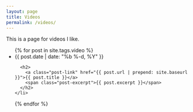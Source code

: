 ```yaml
---
layout: page
title: Videos
permalink: /videos/
---
```


This is a page for videos I like.

<ul class="post-list">
  {% for post in site.tags.video %}
    <li>
      <span class="post-meta">{{ post.date | date: "%b %-d, %Y" }}</span>

      <h2>
        <a class="post-link" href="{{ post.url | prepend: site.baseurl }}">{{ post.title }}</a>
        <span class="post-excerpt">{{ post.excerpt }}</span>
      </h2>
    </li>
  {% endfor %}
</ul>
